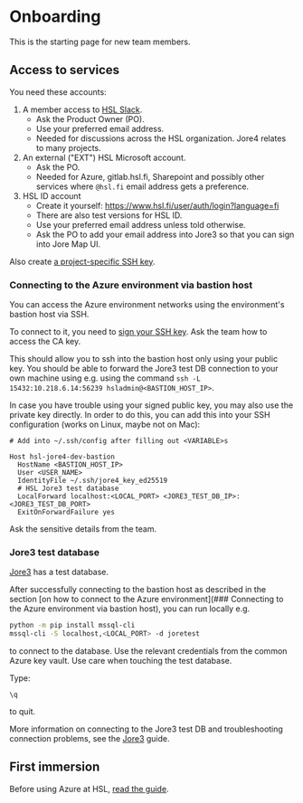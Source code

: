 # Onboarding

This is the starting page for new team members.

## Access to services

You need these accounts:
1. A member access to [HSL Slack](https://hsldevcom.slack.com).
    - Ask the Product Owner (PO).
    - Use your preferred email address.
    - Needed for discussions across the HSL organization. Jore4 relates to many projects.
1. An external ("EXT") HSL Microsoft account.
    - Ask the PO.
    - Needed for Azure, gitlab.hsl.fi, Sharepoint and possibly other services where `@hsl.fi` email address gets a preference.
1. HSL ID account
    - Create it yourself: <https://www.hsl.fi/user/auth/login?language=fi>
    - There are also test versions for HSL ID. 
    - Use your preferred email address unless told otherwise.
    - Ask the PO to add your email address into Jore3 so that you can sign into Jore Map UI.

Also create [a project-specific SSH key](https://gitlab.hsl.fi/developer-resources/azure-ansible#creating-user-key-each-user-should-have-their-own).

### Connecting to the Azure environment via bastion host

You can access the Azure environment networks using the environment's bastion host via SSH.

To connect to it, you need to [sign your SSH key](https://gitlab.hsl.fi/developer-resources/azure-ansible#signing-users-public-key-with-private-ca-key).
Ask the team how to access the CA key.

This should allow you to ssh into the bastion host only using your public key. You should be able to forward the Jore3 test DB connection to your own machine using e.g. using the command `ssh -L 15432:10.218.6.14:56239 hsladmin@<BASTION_HOST_IP>`.

In case you have trouble using your signed public key, you may also use the private key directly. In order to do this, you can add this into your SSH configuration (works on Linux, maybe not on Mac):
```ssh-config
# Add into ~/.ssh/config after filling out <VARIABLE>s

Host hsl-jore4-dev-bastion
  HostName <BASTION_HOST_IP>
  User <USER_NAME>
  IdentityFile ~/.ssh/jore4_key_ed25519
  # HSL Jore3 test database
  LocalForward localhost:<LOCAL_PORT> <JORE3_TEST_DB_IP>:<JORE3_TEST_DB_PORT>
  ExitOnForwardFailure yes
```

Ask the sensitive details from the team.

### Jore3 test database

[Jore3](jore3.md) has a test database.

After successfully connecting to the bastion host as described in the section [on how to connect to the Azure environment](### Connecting to the Azure environment via bastion host), you can run locally e.g. 
```sh
python -m pip install mssql-cli
mssql-cli -S localhost,<LOCAL_PORT> -d joretest
```
to connect to the database.
Use the relevant credentials from the common Azure key vault.
Use care when touching the test database.

Type:
```tsql
\q
```
to quit.

More information on connecting to the Jore3 test DB and troubleshooting connection problems, see the [Jore3](jore3.md) guide.

## First immersion

Before using Azure at HSL, [read the guide](https://portal.azure.com/#@hslfi.onmicrosoft.com/dashboard/arm/subscriptions/b13714ed-2c1b-416c-89a9-909524515193/resourcegroups/dashboards/providers/microsoft.portal/dashboards/bcea8162-492c-4428-ba8c-19321eceb0cd).
